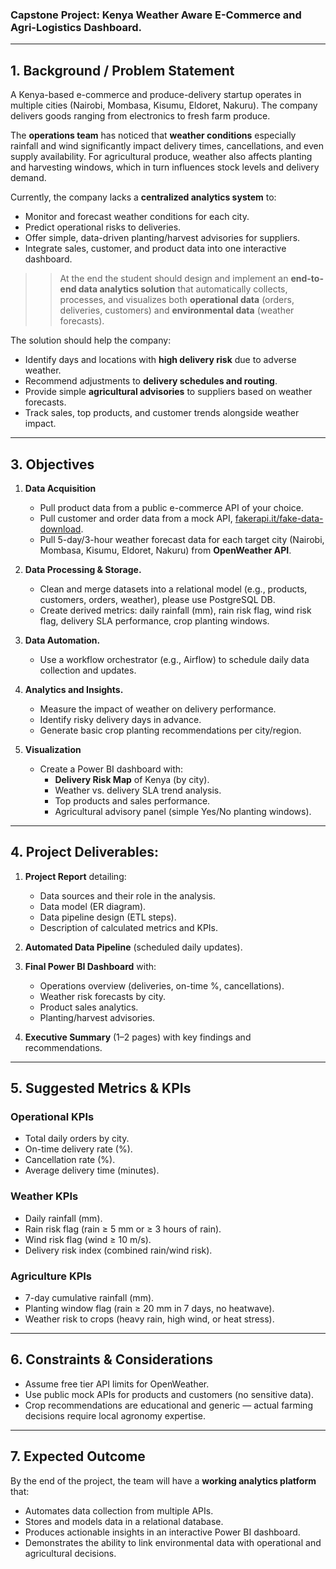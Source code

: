 ### **Capstone Project:** Kenya Weather Aware E-Commerce and Agri-Logistics Dashboard.

---
## 1. Background / Problem Statement  
A Kenya-based e-commerce and produce-delivery startup operates in multiple cities (Nairobi, Mombasa, Kisumu, Eldoret, Nakuru). The company delivers goods ranging from electronics to fresh farm produce. 

The **operations team** has noticed that **weather conditions** especially rainfall and wind significantly impact delivery times, cancellations, and even supply availability. For agricultural produce, weather also affects planting and harvesting windows, which in turn influences stock levels and delivery demand.  

Currently, the company lacks a **centralized analytics system** to: 

- Monitor and forecast weather conditions for each city.  
- Predict operational risks to deliveries.  
- Offer simple, data-driven planting/harvest advisories for suppliers.  
- Integrate sales, customer, and product data into one interactive dashboard.  

 >> At the end the student should design and implement an **end-to-end data analytics solution** that automatically collects, processes, and visualizes both **operational data** (orders, deliveries, customers) and **environmental data** (weather forecasts).  

The solution should help the company:  
- Identify days and locations with **high delivery risk** due to adverse weather.  
- Recommend adjustments to **delivery schedules and routing**.  
- Provide simple **agricultural advisories** to suppliers based on weather forecasts.  
- Track sales, top products, and customer trends alongside weather impact.  
---

## 3. Objectives  
1. **Data Acquisition**  
   - Pull product data from a public e-commerce API of your choice. 
   - Pull customer and order data from a mock API, [fakerapi.it/fake-data-download](https://fakerapi.it/fake-data-download).  
   - Pull 5-day/3-hour weather forecast data for each target city (Nairobi, Mombasa, Kisumu, Eldoret, Nakuru) from **OpenWeather API**. 

2. **Data Processing & Storage.**  
   - Clean and merge datasets into a relational model (e.g., products, customers, orders, weather), please use PostgreSQL DB.  
   - Create derived metrics: daily rainfall (mm), rain risk flag, wind risk flag, delivery SLA performance, crop planting windows.  

3. **Data Automation.**  
   - Use a workflow orchestrator (e.g., Airflow) to schedule daily data collection and updates.  

4. **Analytics and Insights.**  
   - Measure the impact of weather on delivery performance.  
   - Identify risky delivery days in advance.  
   - Generate basic crop planting recommendations per city/region.  

5. **Visualization**  
   - Create a Power BI dashboard with:  
     - **Delivery Risk Map** of Kenya (by city).  
     - Weather vs. delivery SLA trend analysis.  
     - Top products and sales performance.  
     - Agricultural advisory panel (simple Yes/No planting windows).  

---

## 4. Project Deliverables:
 
1. **Project Report** detailing:  
   - Data sources and their role in the analysis.  
   - Data model (ER diagram).  
   - Data pipeline design (ETL steps).  
   - Description of calculated metrics and KPIs.  

2. **Automated Data Pipeline** (scheduled daily updates).  

3. **Final Power BI Dashboard** with:  
   - Operations overview (deliveries, on-time %, cancellations).  
   - Weather risk forecasts by city.  
   - Product sales analytics.  
   - Planting/harvest advisories.  

4. **Executive Summary** (1–2 pages) with key findings and recommendations.  

---

## 5. Suggested Metrics & KPIs  

### Operational KPIs  
- Total daily orders by city.  
- On-time delivery rate (%).  
- Cancellation rate (%).  
- Average delivery time (minutes).  

### Weather KPIs  
- Daily rainfall (mm).  
- Rain risk flag (rain ≥ 5 mm or ≥ 3 hours of rain).  
- Wind risk flag (wind ≥ 10 m/s).  
- Delivery risk index (combined rain/wind risk).  

### Agriculture KPIs  
- 7-day cumulative rainfall (mm).  
- Planting window flag (rain ≥ 20 mm in 7 days, no heatwave).  
- Weather risk to crops (heavy rain, high wind, or heat stress).  

---

## 6. Constraints & Considerations  
- Assume free tier API limits for OpenWeather.  
- Use public mock APIs for products and customers (no sensitive data).  
- Crop recommendations are educational and generic — actual farming decisions require local agronomy expertise.  

---

## 7. Expected Outcome  
By the end of the project, the team will have a **working analytics platform** that:  
- Automates data collection from multiple APIs.  
- Stores and models data in a relational database.  
- Produces actionable insights in an interactive Power BI dashboard.  
- Demonstrates the ability to link environmental data with operational and agricultural decisions.  
